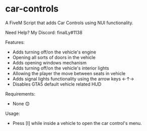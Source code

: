 # car-controls
A FiveM Script that adds Car Controls using NUI functionality.

Need Help? My Discord: finalLy#1138

Features:
- Adds turning off/on the vehicle's engine
- Opening all sorts of doors in the vehicle
- Adds opening windows mechanism
- Adds turning off/on the vehicle's interior lights
- Allowing the player the move between seats in vehicle
- Adds signal lights functionality using the arrow keys ←↑→
- Disables GTA5 default vehicle related HUD

Requirements:
- None 😊

Usage:
- Press [I] while inside a vehicle to open the car control's menu.
